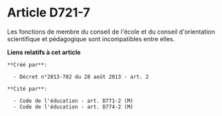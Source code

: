 # Article D721-7

Les fonctions de membre du conseil de l'école et du conseil d'orientation scientifique et pédagogique sont incompatibles
entre elles.

**Liens relatifs à cet article**

	**Créé par**:

	  - Décret n°2013-782 du 28 août 2013 - art. 2

	**Cité par**:

	  - Code de l'éducation - art. D771-2 (M)
	  - Code de l'éducation - art. D774-2 (M)
